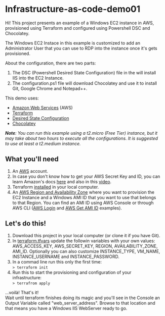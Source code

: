 # Infrastructure-as-code-demo01

Hi! This project presents an example of a Windows EC2 instance in AWS, provisioned using Terraform and configured using Powershell DSC and Chocolatey.

The Windows EC2 Instace in this example is customized to add an Administrator User that you can use to RDP into the instance once it's gets provisioned.

About the configuration, there are two parts:
   1. The DSC (Powershell Desired State Configuration) file in the  will install IIS into the EC2 Instance.
   2. The configuration.ps1 file will download Chocolatey and use it to install Git, Google Chrome and Notepad++.

This demo uses:
* [Amazon Web Services](https://aws.amazon.com) (AWS)
* [Terraform](https://www.terraform.io/)
* [Desired State Configuration](https://docs.microsoft.com/en-us/powershell/dsc/overview)
* [Chocolatey](https://chocolatey.org/)

_**Note**: You can run this example using a t2.micro (Free Tier) instance, but it may take about two hours to execute all the configurations. It is suggested to use at least a t2.medium instance._

## What you'll need

1. An [AWS](https://aws.amazon.com) account.
2. In case you don't know how to get your AWS Secret Key and ID, you can learn Amazon's docs [here](http://docs.aws.amazon.com/general/latest/gr/aws-sec-cred-types.html) and also in this [video](https://www.youtube.com/watch?v=Jgqgie_vhig). 
3. Terraform [installed](https://www.terraform.io/intro/getting-started/install.html) in your local computer.
4. An [AWS Region and Availability Zone](https://docs.aws.amazon.com/AmazonRDS/latest/UserGuide/Concepts.RegionsAndAvailabilityZones.html) where you want to provision the EC2 Instance and a Windows AMI ID that you want to use that belongs to that Region. You can find an AMI ID using AWS Console or through AWS CLI ([AWS Login](https://youtu.be/0BkX3m1yZnE?t=302) and [AWS Get AMI ID](https://stackoverflow.com/questions/43069988/get-the-latest-windows-2012r2-base-ami-id-using-aws-cli) examples).

## Let's do this!
1. Download this project in your local computer (or clone it if you have Git).
2. In [terraform.tfvars](https://github.com/jjruescas/Infrastructure-as-code-demo01/blob/master/Terraform-AWS/terraform.tfvars) update the followin variables with your own values: AWS_ACCESS_KEY, AWS_SECRET_KEY, REGION, AVAILABILITY_ZONE, AMI_ID. Optionally you can also customize INSTANCE_TYPE, VM_NAME, INSTANCE_USERNAME and INSTANCE_PASSWORD.
3. In a commad line run this only the first time:<br>
`> terraform init`
4. Run this to start the provisioning and configuration of your infrastructure:<br>
`> terrafrom apply`

...voilà! That's it!<br>
Wait until terraform finishes doing its magic and you'll see in the Console an Output Variable called "web_server_address". Browse to that location and that means you have a Windows IIS WebServer ready to go.



